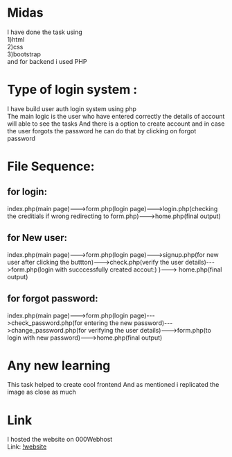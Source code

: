 # Midas
I have done the task using</br>
1)html</br>
2)css</br>
3)bootstrap</br>
and for backend i used PHP

# Type of login system :

I have build user auth login system using php</br>
The main logic is the user who have entered correctly the details of account will able to see the tasks 
And there is a option to create account and in case the user forgots the password he can do that by clicking on forgot password

# File Sequence:
## for login:
index.php(main page)--->form.php(login page)--->login.php(checking the creditials if wrong redirecting to form.php)--->home.php(final output)</br>

## for New user:
index.php(main page)--->form.php(login page)--->signup.php(for new user after clicking the buttton)--->check.php(verify the user details)--->form.php(login with succcessfully created accout:) )---> home.php(final output)</br>

## for forgot password:
index.php(main page)--->form.php(login page)--->check_password.php(for entering the new password)--->change_password.php(for verifying the user details)--->form.php(to login with new password)--->home.php(final output)</br>

# Any new learning
This task helped to create cool frontend 
And as mentioned i replicated the image as close as much

# Link
I hosted the website on  000Webhost </br>
Link: [!website](https://armigeral-pens.000webhostapp.com/midas/)
